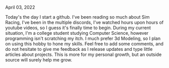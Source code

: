 April 03, 2022

Today's the day I start a github. I've been reading so much about Sim Racing, I've been in the multiple discords, I've watched hours upon
hours of youtube videos, so I guess it's finally time to begin. During my current situation, I'm a college student studying Computer 
Science, however programming isn't scratching my itch. I much prefer 3d Modeling, so I plan on using this hobby to hone my skills. Feel 
free to add some comments, and do not hesitate to give me feedback as I release updates and type little articles about projects. This is
more for my personal growth, but an outside source will surely help me grow.
